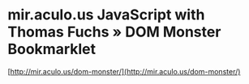 <!--
id: 2947397859
link: http://tumblr.atmos.org/post/2947397859/mir-aculo-us-javascript-with-thomas-fuchs-dom-monster
slug: mir-aculo-us-javascript-with-thomas-fuchs-dom-monster
date: Wed Jan 26 2011 15:11:56 GMT-0800 (PST)
publish: 2011-01-026
tags: 
title: mir.aculo.us JavaScript with Thomas Fuchs » DOM Monster Bookmarklet
-->


mir.aculo.us JavaScript with Thomas Fuchs » DOM Monster Bookmarklet
===================================================================

[http://mir.aculo.us/dom-monster/](http://mir.aculo.us/dom-monster/)

